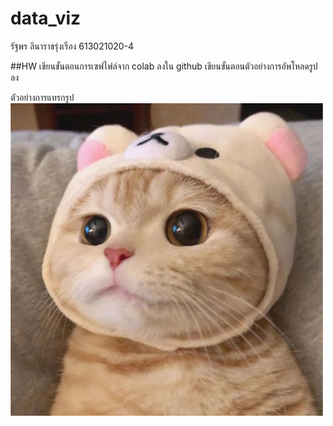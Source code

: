 # data_viz

รัฐพร ลีนาราชรุ่งเรือง 613021020-4

##HW
เขียนขั้นตอนการเซฟไฟล์จาก colab ลงใน github
เขียนขั้นตอนตัวอย่างการอัพโหลดรูปลง 

ตัวอย่างการแทรกรูป
![CAT](CatCat.jpg)
